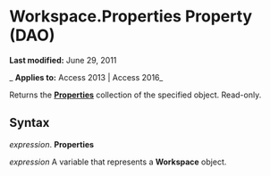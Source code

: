 
# Workspace.Properties Property (DAO)

 **Last modified:** June 29, 2011

 _ **Applies to:** Access 2013 | Access 2016_

Returns the  **[Properties](cd07184a-a261-29c9-542f-bc2eff6f4af6.md)** collection of the specified object. Read-only.


## Syntax

 _expression_. **Properties**

 _expression_ A variable that represents a **Workspace** object.

